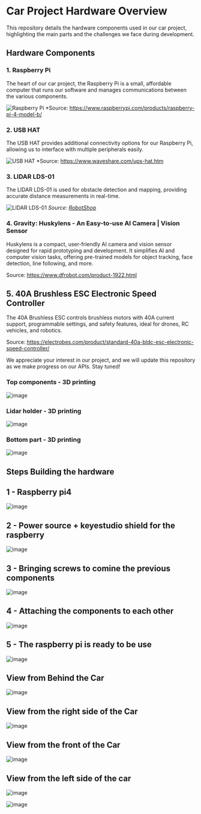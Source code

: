 # Car Project Hardware Overview

This repository details the hardware components used in our car project, highlighting the main parts and the challenges we face during development.

## Hardware Components

### 1. Raspberry Pi
The heart of our car project, the Raspberry Pi is a small, affordable computer that runs our software and manages communications between the various components.

![Raspberry Pi](https://www.raspberrypi.org/app/uploads/2020/11/Raspberry-Pi-4-Model-B.jpg)
*Source: https://www.raspberrypi.com/products/raspberry-pi-4-model-b/

### 2. USB HAT
The USB HAT provides additional connectivity options for our Raspberry Pi, allowing us to interface with multiple peripherals easily.

![USB HAT](https://www.waveshare.com/w/upload/3/3e/USB_HAT.jpg)
*Source: https://www.waveshare.com/ups-hat.htm

### 3. LIDAR LDS-01
The LIDAR LDS-01 is used for obstacle detection and mapping, providing accurate distance measurements in real-time.

![LIDAR LDS-01](https://www.robotshop.com/media/catalog/product/cache/1/image/900x900/9df78eab33525d08d6e5fb8d27136e95/l/i/lidar-lds-01-3.png)
*Source: [RobotShop](https://www.robotshop.com/)*

### 4. Gravity: Huskylens - An Easy-to-use AI Camera | Vision Sensor


Huskylens is a compact, user-friendly AI camera and vision sensor designed for rapid prototyping and development. It simplifies AI and computer vision tasks, offering pre-trained models for object tracking, face detection, line following, and more.

Source: https://www.dfrobot.com/product-1922.html

## 5. 40A Brushless ESC Electronic Speed Controller

The 40A Brushless ESC controls brushless motors with 40A current support, programmable settings, and safety features, ideal for drones, RC vehicles, and robotics.

Source: https://electrobes.com/product/standard-40a-bldc-esc-electronic-speed-controller/

We appreciate your interest in our project, and we will update this repository as we make progress on our APIs. Stay tuned!
### Top components - 3D printing

![image](https://github.com/user-attachments/assets/d0b4694e-c762-4020-8aa7-c615e25735c3)

### Lidar holder - 3D printing

![image](https://github.com/user-attachments/assets/8451fb58-6cad-4a39-bbd1-cbec45a8e68b)

 ### Bottom part - 3D printing
 
 ![image](https://github.com/user-attachments/assets/a9a3d311-ec18-4b0a-9fba-00216a4abb12)
 

## Steps Building the hardware


## 1 - Raspberry pi4

 ![image](https://github.com/user-attachments/assets/9095fbab-5405-4873-a3f0-7f27611e9bfb)
 
## 2 - Power source + keyestudio shield for the raspberry

 ![image](https://github.com/user-attachments/assets/fecef43d-f67d-4c24-9a6a-7d49dd61dc4d)
 
## 3 - Bringing screws to comine the previous components

 ![image](https://github.com/user-attachments/assets/1645e785-47bd-46e1-84ac-e7c079d3227d)
 
## 4 -  Attaching the components to each other

 ![image](https://github.com/user-attachments/assets/e50b4178-c828-47d0-ae18-02135736a63b)
 
## 5 - The raspberry pi is ready to be use

 ![image](https://github.com/user-attachments/assets/57e810e7-7079-4f59-aac0-70ebdb65b395)
 
  ## View from Behind the Car

![image](https://github.com/user-attachments/assets/0723ea47-2eac-4280-9748-41e323b14f65)
 
  ## View from the right side of the Car
  
![image](https://github.com/user-attachments/assets/aca574c6-e501-4d2d-af14-dbdfbccbec83)
 
  ## View from the front of the Car

![image](https://github.com/user-attachments/assets/fa894b3a-027b-4542-8ba9-7b00db454aa7)

 ## View from the left side of the car
 
![image](https://github.com/user-attachments/assets/b18b407e-44f9-4421-a830-244f5ef8c50d)



![image](https://github.com/user-attachments/assets/9b96ddfc-3569-43c9-b56c-3bf5da6f4d52)







 

 

